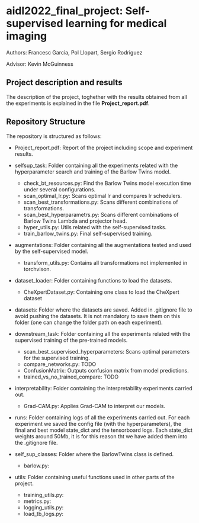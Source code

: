 # aidl2022_final_project: Self-supervised learning for medical imaging

Authors: Francesc Garcia, Pol Llopart, Sergio Rodriguez

Advisor: Kevin McGuinness

## Project description and results

The description of the project, toghether with the results obtained from all the experiments is explained in the file **Project_report.pdf**.

## Repository Structure

The repository is structured as follows:

- Project_report.pdf: Report of the project including scope and experiment results.

- selfsup_task: Folder containing all the experiments related with the hyperparameter search and training of the Barlow Twins model.
  - check_bt_resources.py: Find the Barlow Twins model execution time under several configurations. 
  - scan_optimal_lr.py: Scans optimal lr and compares lr schedulers.
  - scan_best_transformations.py: Scans different combinations of transformations.
  - scan_best_hyperparametrs.py: Scans different combinations of Barlow Twins Lambda and projector head.
  - hyper_utils.py: Utils related with the self-supervised tasks.
  - train_barlow_twins.py: Final self-supervised training.
  
- augmentations: Folder containing all the augmentations tested and used by the self-supervised model.
  - transform_utils.py: Contains all transformations not implemented in torchvison.
  
- dataset_loader: Folder containing functions to load the datasets.
  - CheXpertDataset.py: Containing one class to load the CheXpert dataset
  
- datasets: Folder where the datasets are saved. Added in .gitignore file to avoid pushing the datasets. It is not mandatory to save them on this folder (one can change the folder path on each experiment).

- downstream_task: Folder containing all the experiments related with the supervised training of the pre-trained models.
  - scan_best_supervised_hyperparameters: Scans optimal parameters for the supervised training.
  - compare_networks.py: TODO
  - ConfusionMatrix: Outputs confusion matrix from model predictions.
  - trained_vs_no_trained_compare: TODO
  
- interpretability: Folder containing the interpretability experiments carried out.
  - Grad-CAM.py: Applies Grad-CAM to interpret our models.
  
- runs: Folder containing logs of all the experiments carried out. For each experiment we saved the config file (with the hyperparameters), the final and best model state_dict and the tensorboard logs. Each state_dict weights around 50Mb, it is for this reason tht we have added them into the .gitignore file.

- self_sup_classes: Folder where the BarlowTwins class is defined.
  - barlow.py: 
 
- utils: Folder containing useful functions used in other parts of the project.
  - training_utils.py:
  - metrics.py:
  - logging_utils.py:
  - load_tb_logs.py:

